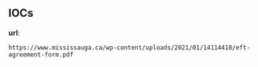
## IOCs

__url__:

```text
https://www.mississauga.ca/wp-content/uploads/2021/01/14114418/eft-agreement-form.pdf
```